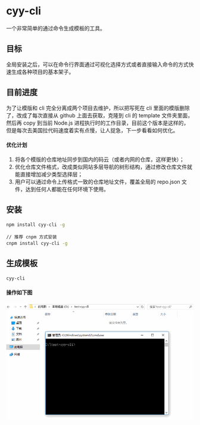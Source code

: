 # cyy-cli

一个非常简单的通过命令生成模板的工具。

## 目标

全局安装之后，可以在命令行界面通过可视化选择方式或者直接输入命令的方式快速生成各种项目的基本架子。

## 目前进度

为了让模版和 cli 完全分离成两个项目去维护，所以把写死在 cli 里面的模版删除了，改成了每次直接从 github 上面去获取，克隆到 cli 的 template 文件夹里面，然后再 copy 到当前 Node.js 进程执行时的工作目录，目前这个版本是这样的，但是每次去美国拉代码速度着实有点慢，让人捉急，下一步看看如何优化。

#### 优化计划

1. 将各个模版的仓库地址同步到国内的码云（或者内网的仓库，这样更快）；
2. 优化仓库文件格式，改成类似网站多层导航的树形结构，通过修改仓库文件就能直接增加减少类型选择层；
3. 用户可以通过命令上传格式一致的仓库地址文件，覆盖全局的 repo.json 文件，达到任何人都能在任何环境下使用。

## 安装

```bash
npm install cyy-cli -g

// 推荐 cnpm 方式安装
cnpm install cyy-cli -g
```
## 生成模板

```bash
cyy-cli
```

#### 操作如下图


![操作流程](pic/cyy-cli.gif)

